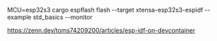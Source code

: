 
MCU=esp32s3 cargo espflash flash --target xtensa-esp32s3-espidf --example std_basics --monitor


https://zenn.dev/toms74209200/articles/esp-idf-on-devcontainer